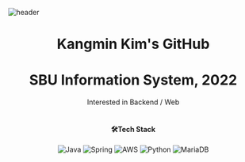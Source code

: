 ![header](https://capsule-render.vercel.app/api?type=waving&color=81c147&height=300&section=header&text=Kangmin%20Kim&fontColor=FFFF&fontSize=90)
<div align=center>

# Kangmin Kim's GitHub
# SBU Information System, 2022

Interested in Backend / Web
<br></br>


#### 🛠️Tech Stack

![Java](https://img.shields.io/badge/Java-007396?style=for-the-badge&logo=Java&logoColor=white)
![Spring](https://img.shields.io/badge/Spring-6DB33F?style=for-the-badge&logo=spring&logoColor=white)
![AWS](https://img.shields.io/badge/Amazon_AWS-232F3E?style=for-the-badge&logo=amazon-aws&logoColor=white)
![Python](https://img.shields.io/badge/Python-3766AB?style=for-the-badge&logo=Python&logoColor=white)
![MariaDB](https://img.shields.io/badge/MariaDB-003545?style=for-the-badge&logo=MariaDB&logoColor=white)


